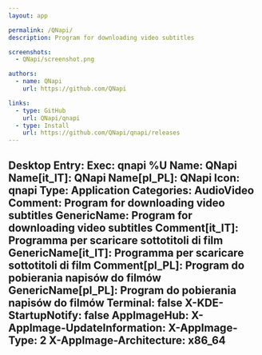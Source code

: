 ```yaml
---
layout: app

permalink: /QNapi/
description: Program for downloading video subtitles

screenshots:
  - QNapi/screenshot.png

authors:
  - name: QNapi
    url: https://github.com/QNapi

links:
  - type: GitHub
    url: QNapi/qnapi
  - type: Install
    url: https://github.com/QNapi/qnapi/releases
---
```

Desktop Entry:
  Exec: qnapi %U
  Name: QNapi
  Name[it_IT]: QNapi
  Name[pl_PL]: QNapi
  Icon: qnapi
  Type: Application
  Categories: AudioVideo
  Comment: Program for downloading video subtitles
  GenericName: Program for downloading video subtitles
  Comment[it_IT]: Programma per scaricare sottotitoli di film
  GenericName[it_IT]: Programma per scaricare sottotitoli di film
  Comment[pl_PL]: Program do pobierania napisów do filmów
  GenericName[pl_PL]: Program do pobierania napisów do filmów
  Terminal: false
  X-KDE-StartupNotify: false
AppImageHub:
  X-AppImage-UpdateInformation: 
  X-AppImage-Type: 2
  X-AppImage-Architecture: x86_64
---
